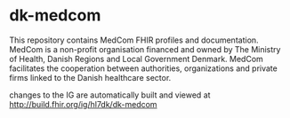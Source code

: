 # dk-medcom

This repository contains MedCom FHIR profiles and documentation. MedCom is a non-profit organisation financed and owned by The Ministry of Health, Danish Regions and Local Government Denmark. MedCom facilitates the cooperation between authorities, organizations and private firms linked to the Danish healthcare sector.

changes to the IG are automatically built and viewed at http://build.fhir.org/ig/hl7dk/dk-medcom
